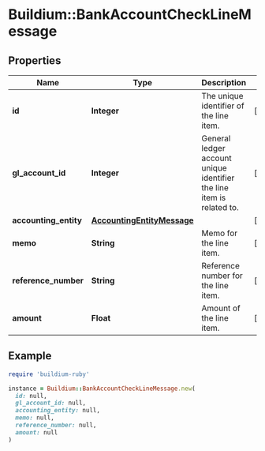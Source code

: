 # Buildium::BankAccountCheckLineMessage

## Properties

| Name | Type | Description | Notes |
| ---- | ---- | ----------- | ----- |
| **id** | **Integer** | The unique identifier of the line item. | [optional] |
| **gl_account_id** | **Integer** | General ledger account unique identifier the line item is related to. | [optional] |
| **accounting_entity** | [**AccountingEntityMessage**](AccountingEntityMessage.md) |  | [optional] |
| **memo** | **String** | Memo for the line item. | [optional] |
| **reference_number** | **String** | Reference number for the line item. | [optional] |
| **amount** | **Float** | Amount of the line item. | [optional] |

## Example

```ruby
require 'buildium-ruby'

instance = Buildium::BankAccountCheckLineMessage.new(
  id: null,
  gl_account_id: null,
  accounting_entity: null,
  memo: null,
  reference_number: null,
  amount: null
)
```

